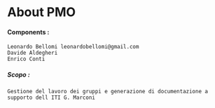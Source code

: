 # About PMO

#### Components :
	Leonardo Bellomi leonardobellomi@gmail.com
	Davide Aldegheri 
	Enrico Conti
	
##### Scopo :
	Gestione del lavoro dei gruppi e generazione di documentazione a supporto dell ITI G. Marconi
